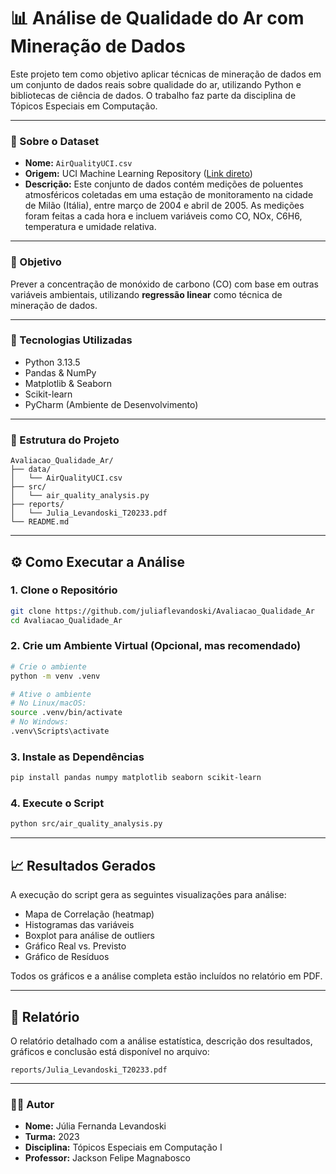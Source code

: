 # 📊 Análise de Qualidade do Ar com Mineração de Dados

Este projeto tem como objetivo aplicar técnicas de mineração de dados em um conjunto de dados reais sobre qualidade do ar, utilizando Python e bibliotecas de ciência de dados. O trabalho faz parte da disciplina de Tópicos Especiais em Computação.

---

### 📌 Sobre o Dataset

* **Nome:** `AirQualityUCI.csv`
* **Origem:** UCI Machine Learning Repository ([Link direto](https://archive.ics.uci.edu/ml/datasets/Air+Quality))
* **Descrição:** Este conjunto de dados contém medições de poluentes atmosféricos coletadas em uma estação de monitoramento na cidade de Milão (Itália), entre março de 2004 e abril de 2005. As medições foram feitas a cada hora e incluem variáveis como CO, NOx, C6H6, temperatura e umidade relativa.

---

### 🎯 Objetivo

Prever a concentração de monóxido de carbono (CO) com base em outras variáveis ambientais, utilizando **regressão linear** como técnica de mineração de dados.

---

### 🧪 Tecnologias Utilizadas

* Python 3.13.5
* Pandas & NumPy
* Matplotlib & Seaborn
* Scikit-learn
* PyCharm (Ambiente de Desenvolvimento)

---

### 🧭 Estrutura do Projeto

```
Avaliacao_Qualidade_Ar/
├── data/
│   └── AirQualityUCI.csv
├── src/
│   └── air_quality_analysis.py
├── reports/
│   └── Julia_Levandoski_T20233.pdf
└── README.md
```

---

## ⚙️ Como Executar a Análise

### 1. Clone o Repositório

```bash
git clone https://github.com/juliaflevandoski/Avaliacao_Qualidade_Ar
cd Avaliacao_Qualidade_Ar
```

### 2. Crie um Ambiente Virtual (Opcional, mas recomendado)

```bash
# Crie o ambiente
python -m venv .venv

# Ative o ambiente
# No Linux/macOS:
source .venv/bin/activate
# No Windows:
.venv\Scripts\activate
```

### 3. Instale as Dependências

```bash
pip install pandas numpy matplotlib seaborn scikit-learn
```

### 4. Execute o Script

```bash
python src/air_quality_analysis.py
```

---

## 📈 Resultados Gerados

A execução do script gera as seguintes visualizações para análise:

* Mapa de Correlação (heatmap)
* Histogramas das variáveis
* Boxplot para análise de outliers
* Gráfico Real vs. Previsto
* Gráfico de Resíduos

Todos os gráficos e a análise completa estão incluídos no relatório em PDF.

---

## 📝 Relatório

O relatório detalhado com a análise estatística, descrição dos resultados, gráficos e conclusão está disponível no arquivo:

`reports/Julia_Levandoski_T20233.pdf`

---

### 👨‍🏫 Autor

* **Nome:** Júlia Fernanda Levandoski
* **Turma:** 2023
* **Disciplina:** Tópicos Especiais em Computação I
* **Professor:** Jackson Felipe Magnabosco
